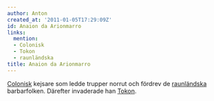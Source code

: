```yaml
---
author: Anton
created_at: '2011-01-05T17:29:09Z'
id: Anaion da Arionmarro
links:
  mention:
  - Colonisk
  - Tokon
  - raunländska
title: Anaion da Arionmarro
---
```


[Colonisk] kejsare som ledde trupper norrut och fördrev de [raunländska] barbarfolken. Därefter
invaderade han [Tokon].

  [Colonisk]: Colonisk
  [raunländska]: raunländska
  [Tokon]: Tokon
